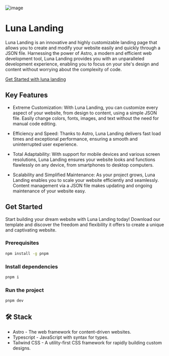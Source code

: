 ![image](https://github.com/JimmyCamus/luna-landing/assets/86853554/7dc4c571-bb33-4e55-ae94-446b056539a0)




# Luna Landing

Luna Landing is an innovative and highly customizable landing page that allows you to create and modify your website easily and quickly through a JSON file. Harnessing the power of Astro, a modern and efficient web development tool, Luna Landing provides you with an unparalleled development experience, enabling you to focus on your site's design and content without worrying about the complexity of code.

[Get Started with luna landing](https://github.com/JimmyCamus/luna-landing)

## Key Features

- Extreme Customization: With Luna Landing, you can customize every aspect of your website, from design to content, using a simple JSON file. Easily change colors, fonts, images, and text without the need for manual code editing.

- Efficiency and Speed: Thanks to Astro, Luna Landing delivers fast load times and exceptional performance, ensuring a smooth and uninterrupted user experience.

- Total Adaptability: With support for mobile devices and various screen resolutions, Luna Landing ensures your website looks and functions flawlessly on any device, from smartphones to desktop computers.

- Scalability and Simplified Maintenance: As your project grows, Luna Landing enables you to scale your website efficiently and seamlessly. Content management via a JSON file makes updating and ongoing maintenance of your website easy.

## Get Started

Start building your dream website with Luna Landing today! Download our template and discover the freedom and flexibility it offers to create a unique and captivating website.

### Prerequisites

```sh
npm install -g pnpm
```

### Install dependencies

```sh
pnpm i
```

### Run the project

```sh
pnpm dev
```

## 🛠️ Stack
- Astro - The web framework for content-driven websites.
- Typescript - JavaScript with syntax for types.
- Tailwind CSS - A utility-first CSS framework for rapidly building custom designs.
